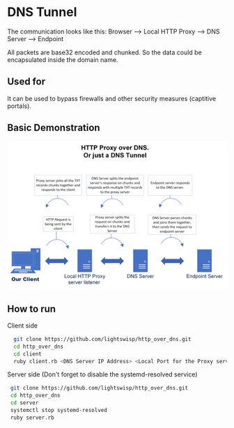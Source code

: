 # DNS Tunnel

The communication looks like this: Browser --> Local HTTP Proxy --> DNS Server --> Endpoint

All packets are base32 encoded and chunked. So the data could be encapsulated inside the domain name.

## Used for

It can be used to bypass firewalls and other security measures (captitive portals).


## Basic Demonstration

![App Screenshot](https://raw.githubusercontent.com/lightswisp/http_over_dns/master/Drawing1.png)


## How to run

Client side
```bash
  git clone https://github.com/lightswisp/http_over_dns.git
  cd http_over_dns
  cd client
  ruby client.rb <DNS Server IP Address> <Local Port for the Proxy server>
```

Server side (Don't forget to disable the systemd-resolved service)
```bash
 git clone https://github.com/lightswisp/http_over_dns.git
 cd http_over_dns
 cd server
 systemctl stop systemd-resolved
 ruby server.rb
```



    
